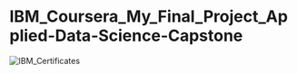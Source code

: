 # IBM_Coursera_My_Final_Project_Applied-Data-Science-Capstone

![IBM_Certificates](https://github.com/turanimre/IBM_Coursera_My_Final_Project_Applied-Data-Science-Capstone/assets/33812540/a9ad4e54-a8ac-4332-b0d2-7cbde02d9a9e)
